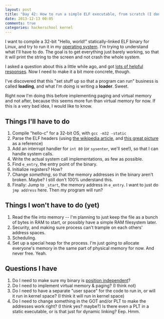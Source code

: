 ```yaml
---
layout: post
title: "Day 42: How to run a simple ELF executable, from scratch (I don't know)"
date: 2013-12-13 00:05
comments: true
categories: hackerschool kernel
---
```


I want to compile a 32-bit "Hello, world!" statically-linked ELF
binary for Linux, and try to run it in my
[operating system](http://github.com/jvns/puddle). I'm trying to
understand what I'll have to do. The goal is to get everything just
barely working, so that it will print the string to the screen and not
crash the whole system.

I asked a question about this a little while ago, and got
[lots of helpful responses](https://gist.github.com/jvns/7688286/).
Now I need to make it a bit more concrete, though.

I've discovered that this "set stuff up so that a program can run"
business is called **loading**, and what I'm doing is writing a
**loader**. Sweet.

Right now I'm doing this before implementing paging and virtual memory
and not after, because this seems more fun than virtual memory for
now. If this is a very bad idea, I would like to know.

## Things I'll have to do

1. Compile "hello-c" for a 32-bit OS, with `gcc -m32 -static`
1. Parse the ELF headers (using
   [the wikipedia article](https://en.wikipedia.org/wiki/Executable_and_Linkable_Format),
   and
   [this great picture](https://code.google.com/p/corkami/wiki/ELF101)
   as a reference)
1. Add an interrupt handler for `int 80` (or `sysenter`, we'll see!),
   so that I can handle system calls.
1. Write the actual system call implementations, as few as possible.
1. Find `e_entry`, the entry point of the binary.
1. Initialize registers? How?
1. Change *something*, so that the memory addresses in the binary
   aren't broken. Maybe? I still don't 100% understand this.
1. Finally: Jump to `_start`, the memory address in `e_entry`. I want
   to just do `jmp address` here. Then my program will run?

## Things I won't have to do (yet)

1. Read the file into memory -- I'm planning to just keep the file as
   a bunch of bytes in RAM to start, or possibly have a simple RAM
   filesystem later.
1. Security, and making sure process can't trample on each others'
   address spaces.
1. Scheduling.
1. Set up a special heap for the process. I'm just going to allocate
   everyone's memory in the same part of physical memory for now. And
   never free. Yeah.

## Questions I have

1. Do I need to make sure my binary is
   [position independent](http://www.airs.com/blog/archives/43)?
1. Do I need to implement virtual memory & paging? (I think not)
1. Do I need to have a separate "user space" for the code to run in,
   or will it run in kernel space? (I think it will run in kernel
   space)
1. Do I need to change something in the GOT and/or PLT to make the
   addresses work right? (I think yes? maybe?) Is there even a PLT in
   a static executable, or is that just for dynamic linking? Eep. Hmm.
